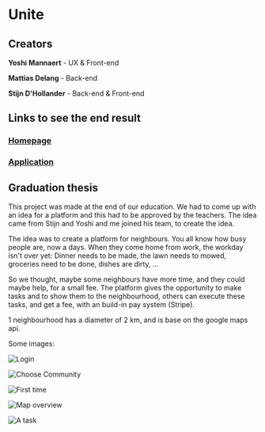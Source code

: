 Unite
==========
## Creators

**Yoshi Mannaert** - UX & Front-end

**Mattias Delang** - Back-end

**Stijn D'Hollander** - Back-end & Front-end

## Links to see the end result #
### [Homepage](http://www.unite-as.one)
### [Application](http://beta.unite-as.one)

## Graduation thesis

This project was made at the end of our education. We had to come up with an idea for a platform and this had to be approved by the teachers. The idea came from Stijn and Yoshi and me joined his team, to create the idea.

The idea was to create a platform for neighbours. You all know how busy people are, now a days. When they come home from work, the workday isn't over yet: Dinner needs to be made, the lawn needs to mowed, groceries need to be done, dishes are dirty, ...

So we thought, maybe some neighbours have more time, and they could maybe help, for a small fee.
The platform gives the opportunity to make tasks and to show them to the neighbourhood, others can execute these tasks, and get a fee, with an build-in pay system (Stripe).

1 neighbourhood has a diameter of 2 km, and is base on the google maps api.

Some images:

![Login](http://image.prntscr.com/image/824778b1a84f4fe0b5707f423b320fa3.png)

![Choose Community](http://image.prntscr.com/image/4861157d784748439fbb0b00dc0e1991.png)

![First time](http://image.prntscr.com/image/d42baa92153e4acb994a4bf0b649de0b.png)

![Map overview](http://image.prntscr.com/image/2ca0a00e6189463395aab4a26e14674e.png)

![A task](http://image.prntscr.com/image/2590edceb98c4ab2b5815723feef8ec9.png)


